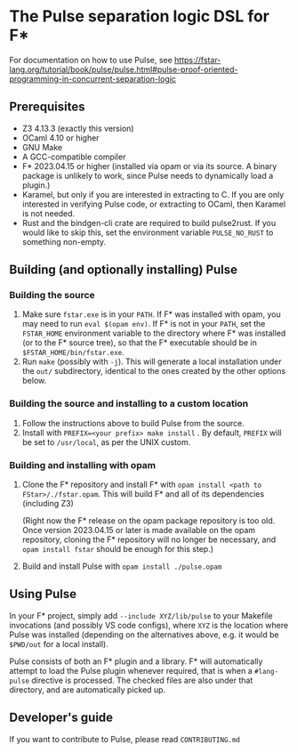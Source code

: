 # The Pulse separation logic DSL for F*

For documentation on how to use Pulse, see https://fstar-lang.org/tutorial/book/pulse/pulse.html#pulse-proof-oriented-programming-in-concurrent-separation-logic

## Prerequisites

* Z3 4.13.3 (exactly this version)
* OCaml 4.10 or higher
* GNU Make
* A GCC-compatible compiler
* F* 2023.04.15 or higher (installed via opam or via its source. A
  binary package is unlikely to work, since Pulse needs to dynamically
  load a plugin.)
* Karamel, but only if you are interested in extracting to C. If you
  are only interested in verifying Pulse code, or extracting to OCaml,
  then Karamel is not needed.
* Rust and the bindgen-cli crate are required to build pulse2rust.
  If you would like to skip this, set the environment variable
  `PULSE_NO_RUST` to something non-empty.

## Building (and optionally installing) Pulse

### Building the source

1. Make sure `fstar.exe` is in your `PATH`. If F* was installed with
   opam, you may need to run `eval $(opam env)`. If F* is not in your
   `PATH`, set the `FSTAR_HOME` environment variable to the directory
   where F* was installed (or to the F* source tree), so that the F*
   executable should be in `$FSTAR_HOME/bin/fstar.exe`.
2. Run `make` (possibly with `-j`). This will generate a local
   installation under the `out/` subdirectory, identical to the ones
   created by the other options below.

### Building the source and installing to a custom location

1. Follow the instructions above to build Pulse from the source.
2. Install with `PREFIX=<your prefix> make install` . By default,
   `PREFIX` will be set to `/usr/local`, as per the UNIX custom.

### Building and installing with opam

1. Clone the F* repository and install F* with `opam install
   <path to FStar>/./fstar.opam`. This will build F* and all of its
   dependencies (including Z3)
   
   (Right now the F* release on the opam package repository is too
   old. Once version 2023.04.15 or later is made available on the opam
   repository, cloning the F* repository will no longer be necessary,
   and `opam install fstar` should be enough for this step.)
   
2. Build and install Pulse with `opam install ./pulse.opam`

## Using Pulse

In your F* project, simply add `--include XYZ/lib/pulse` to your
Makefile invocations (and possibly VS code configs), where `XYZ` is the
location where Pulse was installed (depending on the alternatives above,
e.g. it would be `$PWD/out` for a local install).

Pulse consists of both an F* plugin and a library. F* will automatically
attempt to load the Pulse plugin whenever required, that is when a `#lang-pulse`
directive is processed. The checked files are also under that directory, and
are automatically picked up.

## Developer's guide

If you want to contribute to Pulse, please read `CONTRIBUTING.md`
